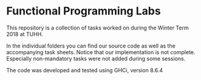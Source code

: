 # Functional Programming Labs
This repository is a collection of tasks worked on during the Winter Term 2018 at TUHH.

In the individual folders you can find our source code as well as the accompanying task sheets.
Notice that our implementation is not complete. Especially non-mandatory tasks were not added during some sessions.

The code was developed and tested using GHCi, version 8.6.4